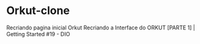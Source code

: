 # Orkut-clone
Recriando pagina inicial Orkut
Recriando a Interface do ORKUT [PARTE 1] | Getting Started #19 - DIO
